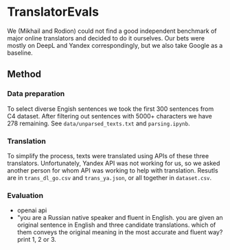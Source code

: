# TranslatorEvals

We (Mikhail and Rodion) could not find a good independent benchmark of major online translators and decided to do it ourselves. Our bets were mostly on DeepL and Yandex correspondingly, but we also take Google as a baseline.

## Method

### Data preparation
To select diverse Engish sentences we took the first 300 sentences from C4 dataset. After filtering out sentences with 5000+ characters we have 278 remaining.
See `data/unparsed_texts.txt` and `parsing.ipynb`.

### Translation
To simplify the process, texts were translated using APIs of these three translators. Unfortunately, Yandex API was not working for us, so we asked another person for whom API was working to help with translation. Resutls are in `trans_dl_go.csv` and `trans_ya.json`, or all together in `dataset.csv`.

### Evaluation

- openai api
- "you are a Russian native speaker and fluent in English. you are given an original sentence in English and three candidate translations. which of them conveys the original meaning in the most accurate and fluent way? print 1, 2 or 3.